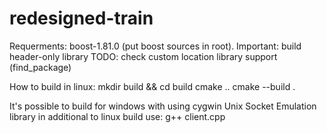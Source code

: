 # redesigned-train
Requerments:
boost-1.81.0 (put boost sources in root). Important: build header-only library
TODO: check custom location library support (find_package)

How to build in linux:
mkdir build &&  cd build
cmake ..
cmake --build .

It's possible to build for windows with using cygwin Unix Socket Emulation library
in additional to linux build use:
g++ client.cpp
